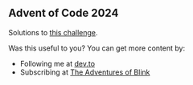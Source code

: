 ## Advent of Code 2024

Solutions to [this challenge](https://adventofcode.com/2024).

Was this useful to you?  You can get more content by:

- Following me at [dev.to](https://dev.to/linkbenjamin)
- Subscribing at [The Adventures of Blink](https://www.youtube.com/@TheAdventuresOfBlink/)